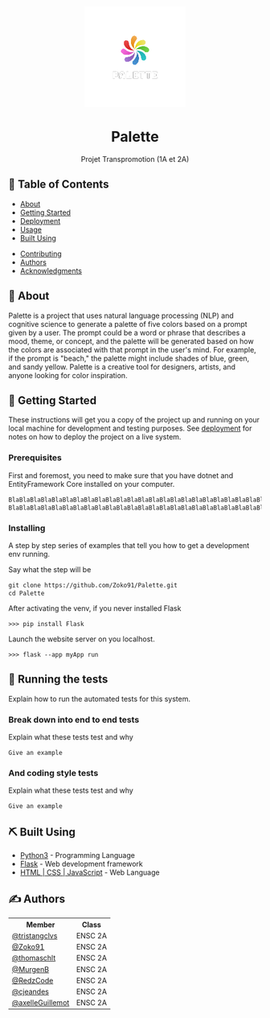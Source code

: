 <p align="center">
  <a href="" rel="noopener">
 <img  src="templates/ressources/palette_blanc.png" alt="Palette logo"></a>
</p>

<h1 align="center">Palette</h1>

<!-- <div align="center">

  [![Status](https://img.shields.io/badge/status-active-success.svg)]() 
  [![GitHub Issues](https://img.shields.io/github/issues/kylelobo/The-Documentation-Compendium.svg)](https://github.com/kylelobo/The-Documentation-Compendium/issues)
  [![GitHub Pull Requests](https://img.shields.io/github/issues-pr/kylelobo/The-Documentation-Compendium.svg)](https://github.com/kylelobo/The-Documentation-Compendium/pulls)

</div> -->

<!-- --- -->

<p align="center"> Projet Transpromotion (1A et 2A)
    <br> 
</p>

## 📝 Table of Contents
- [About](#about)
- [Getting Started](#getting_started)
- [Deployment](#deployment)
- [Usage](#usage)
- [Built Using](#built_using)
<!-- - [TODO](../TODO.md) -->
- [Contributing](../CONTRIBUTING.md)
- [Authors](#authors)
- [Acknowledgments](#acknowledgement)

## 🧐 About <a name = "about"></a>
Palette is a project that uses natural language processing (NLP) and cognitive science to generate a palette of five colors based on a prompt given by a user. The prompt could be a word or phrase that describes a mood, theme, or concept, and the palette will be generated based on how the colors are associated with that prompt in the user's mind. For example, if the prompt is "beach," the palette might include shades of blue, green, and sandy yellow. Palette is a creative tool for designers, artists, and anyone looking for color inspiration.


## 🏁 Getting Started <a name = "getting_started"></a>
These instructions will get you a copy of the project up and running on your local machine for development and testing purposes. See [deployment](#deployment) for notes on how to deploy the project on a live system.

### Prerequisites
First and foremost, you need to make sure that you have dotnet and EntityFramework Core installed on your computer.

```
BlaBlaBlaBlaBlaBlaBlaBlaBlaBlaBlaBlaBlaBlaBlaBlaBlaBlaBlaBlaBlaBlaBlaBlaBla
BlaBlaBlaBlaBlaBlaBlaBlaBlaBlaBlaBlaBlaBlaBlaBlaBlaBlaBlaBlaBlaBlaBlaBlaBla
```

### Installing
A step by step series of examples that tell you how to get a development env running.

Say what the step will be

```
git clone https://github.com/Zoko91/Palette.git
cd Palette
```
<!--
```
# Windows
>>> venvWindows\Scripts\activate

# MacOS
>>> .venv/bin/activate
```
-->
After activating the venv, if you never installed Flask

```
>>> pip install Flask
```

Launch the website server on you localhost.
```
>>> flask --app myApp run
```

## 🔧 Running the tests <a name = "tests"></a>
Explain how to run the automated tests for this system.

### Break down into end to end tests
Explain what these tests test and why

```
Give an example
```

### And coding style tests
Explain what these tests test and why

```
Give an example
```

<!-- ## 🎈 Usage <a name="usage"></a>
Add notes about how to use the system. -->

<!-- ## 🚀 Deployment <a name = "deployment"></a>
Add additional notes about how to deploy this on a live system. -->

## ⛏️ Built Using <a name = "built_using"></a>
- [Python3](https://www.python.org/download/releases/3.0/) - Programming Language
- [Flask](https://flask.palletsprojects.com/en/2.2.x/) - Web development framework
- [HTML | CSS | JavaScript](https://www.freecodecamp.org/news/html-css-and-javascript-explained-for-beginners/) - Web Language



## ✍️ Authors <a name = "authors"></a>
<div align="center" >
<table>
  <tr>
    <th>Member</th>
    <th>Class</th>
  </tr>
  <tr>
    <td><a href="https://github.com/tristangclvs"> @tristangclvs </a></td>
    <td>ENSC 2A </td>
  </tr>
  <tr>
    <td><a href="https://github.com/Zoko91"> @Zoko91 </a></td>
    <td>ENSC 2A </td>
  </tr>
  <tr>
    <td><a href="https://github.com/thomaschlt"> @thomaschlt </a></td>
    <td>ENSC 2A </td>
  </tr>
    <tr>
    <td><a href="https://github.com/MurgenB"> @MurgenB </a></td>
    <td>ENSC 2A </td>
  </tr>
    <tr>
    <td><a href="https://github.com/RedzCode"> @RedzCode </a></td>
    <td>ENSC 2A </td>
  </tr>
    <tr>
    <td><a href="https://github.com/cjeandes"> @cjeandes </a></td>
    <td>ENSC 2A </td>
  </tr>
    <tr>
    <td><a href="https://github.com/axelleGuillemot"> @axelleGuillemot </a></td>
    <td>ENSC 2A </td>
  </tr>
</table>
</div>

<!-- ## 🎉 Acknowledgements <a name = "acknowledgement"></a>
- Hat tip to anyone whose code was used
- Inspiration
- References -->
